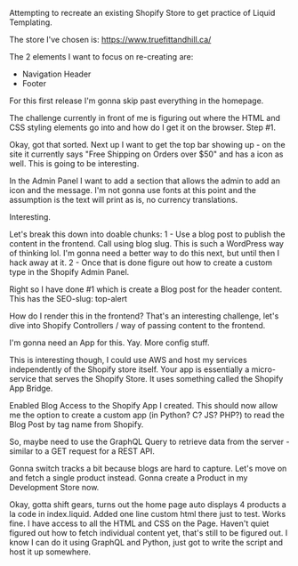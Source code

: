 Attempting to recreate an existing Shopify Store to get practice of Liquid Templating. 

The store I've chosen is: https://www.truefittandhill.ca/

The 2 elements I want to focus on re-creating are:
- Navigation Header
- Footer

For this first release I'm gonna skip past everything in the homepage.

The challenge currently in front of me is figuring out where the HTML and CSS styling elements go into and how do I get it on the browser. Step #1. 

Okay, got that sorted. Next up I want to get the top bar showing up - on the site it currently says "Free Shipping on Orders over $50" and has a icon as well. This is going to be interesting. 

In the Admin Panel I want to add a section that allows the admin to add an icon and the message. I'm not gonna use fonts at this point and the assumption is the text will print as is, no currency translations. 

Interesting. 

Let's break this down into doable chunks:
1 - Use a blog post to publish the content in the frontend. Call using blog slug. This is such a WordPress way of thinking lol. I'm gonna need a better way to do this next, but until then I hack away at it.
2 - Once that is done figure out how to create a custom type in the Shopify Admin Panel. 

Right so I have done #1 which is create a Blog post for the header content. This has the SEO-slug:
top-alert

How do I render this in the frontend? That's an interesting challenge, let's dive into Shopify Controllers / way of passing content to the frontend. 

I'm gonna need an App for this. Yay. More config stuff. 

This is interesting though, I could use AWS and host my services independently of the Shopify store itself. Your app is essentially a micro-service that serves the Shopify Store. It uses something called the Shopify App Bridge.

Enabled Blog Access to the Shopify App I created. This should now allow me the option to create a custom app (in Python? C? JS? PHP?) to read the Blog Post by tag name from Shopify. 

So, maybe need to use the GraphQL Query to retrieve data from the server - similar to a GET request for a REST API. 

Gonna switch tracks a bit because blogs are hard to capture. Let's move on and fetch a single product instead. Gonna create a Product in my Development Store now. 

Okay, gotta shift gears, turns out the home page auto displays 4 products a la code in index.liquid. Added one line custom html there just to test. Works fine. I have access to all the HTML and CSS on the Page. Haven't quiet figured out how to fetch individual content yet, that's still to be figured out. I know I can do it using GraphQL and Python, just got to write the script and host it up somewhere. 


